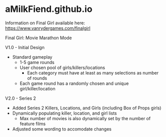 # aMilkFiend.github.io

Information on Final Girl available here: https://www.vanrydergames.com/finalgirl

Final Girl: Movie Marathon Mode

V1.0 - Initial Design
- Standard gameplay
  - 1-5 game rounds
  - User chosen pool of girls/killers/locations
    - Each category must have at least as many selections as number of rounds
  - Each game round has a randomly chosen and unique girl/killer/location
  
V2.0 - Series 2
- Added Series 2 Killers, Locations, and Girls (including Box of Props girls)
- Dynamically populating killer, location, and girl lists
    - Max number of movies is also dynamically set by the number of feature films
- Adjusted some wording to accomodate changes